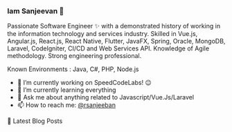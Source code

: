 ### Iam Sanjeevan 👋

Passionate Software Engineer ✨ with a demonstrated history of working in the information technology and services industry. Skilled in Vue.js, Angular.js, React.js, React Native, Flutter, JavaFX, Spring, Oracle, MongoDB, Laravel, CodeIgniter, CI/CD and Web Services API. Knowledge of Agile methodology. Strong engineering professional.

Known Environments : Java, C#, PHP, Node.js 

- 🔭 I’m currently working on SpeedCodeLabs! :wink: 
- 🌱 I’m currently learning everything
- 💬 Ask me about anything related to Javascript/Vue.Js/Laravel
- 📫 How to reach me: [@rsanjeeban](https://www.linkedin.com/in/rsanjeevan)


📕 Latest Blog Posts
<!-- BLOG-POST-LIST:START -->
<!-- BLOG-POST-LIST:END -->

